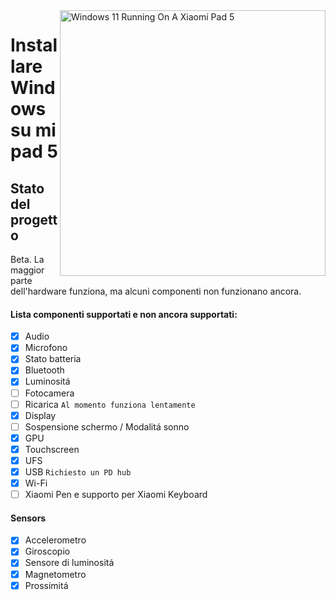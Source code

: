 <img align="right" src="https://raw.githubusercontent.com/erdilS/Port-Windows-11-Xiaomi-Pad-5/main/nabu.png" width="425" alt="Windows 11 Running On A Xiaomi Pad 5">

# Installare Windows su mi pad 5

## Stato del progetto

Beta. La maggior parte dell'hardware funziona, ma alcuni componenti non funzionano ancora.

#### Lista componenti supportati e non ancora supportati: 

- [X] Audio
- [X] Microfono
- [X] Stato batteria
- [X] Bluetooth
- [X] Luminositá
- [ ] Fotocamera
- [ ] Ricarica ``Al momento funziona lentamente ``
- [X] Display
- [ ] Sospensione schermo / Modalitá sonno 
- [X] GPU
- [X] Touchscreen
- [X] UFS
- [X] USB ``Richiesto un PD hub``
- [X] Wi-Fi
- [ ] Xiaomi Pen e supporto per Xiaomi Keyboard

#### Sensors

- [X] Accelerometro
- [X] Giroscopio
- [X] Sensore di luminositá
- [X] Magnetometro
- [X] Prossimitá
